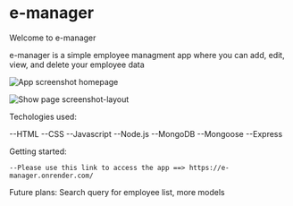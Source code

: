# e-manager

Welcome to e-manager

e-manager is a simple employee managment app where you can add, edit, view, and delete your employee data


![App screenshot homepage](https://user-images.githubusercontent.com/64049836/195888448-1f450edb-2cf7-4712-a69b-41aa4328cc2d.png)

![Show page screenshot-layout](https://user-images.githubusercontent.com/64049836/195887778-d57afbf3-e4f0-44f5-9765-96e20570ba2c.png)

Techologies used: 

  --HTML
  --CSS
  --Javascript
  --Node.js
  --MongoDB
  --Mongoose
  --Express
  
  Getting started:
  
    --Please use this link to access the app ==> https://e-manager.onrender.com/
    
  
 Future plans: Search query for employee list, more models
    
